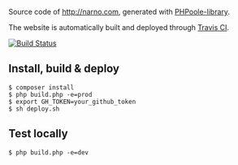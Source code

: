 Source code of http://narno.com, generated with [PHPoole-library](https://github.com/PHPoole/PHPoole-library).

The website is automatically built and deployed through [Travis CI](https://travis-ci.org/Narno/narno.com).

[![Build Status](https://travis-ci.org/Narno/narno.com.svg?branch=source)](https://travis-ci.org/Narno/narno.com)

## Install, build & deploy
```
$ composer install
$ php build.php -e=prod
$ export GH_TOKEN=your_github_token
$ sh deploy.sh
```

## Test locally
```
$ php build.php -e=dev
```
